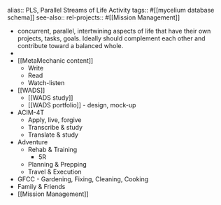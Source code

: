 alias:: PLS, Parallel Streams of Life Activity
tags:: #[[mycelium database schema]] 
see-also::
rel-projects:: #[[Mission Management]]

- concurrent, parallel, intertwining aspects of life that have their own projects, tasks, goals. Ideally should complement each other and contribute toward a balanced whole.
-
- [[MetaMechanic content]]
	- Write
	- Read
	- Watch-listen
- [[WADS]]
	- [[WADS study]]
	- [[WADS portfolio]] - design, mock-up
- ACIM-4T
	- Apply, live, forgive
	- Transcribe & study
	- Translate & study
- Adventure
	- Rehab & Training
		- 5R
	- Planning & Prepping
	- Travel & Execution
- GFCC - Gardening, Fixing, Cleaning, Cooking
- Family & Friends
- [[Mission Management]]